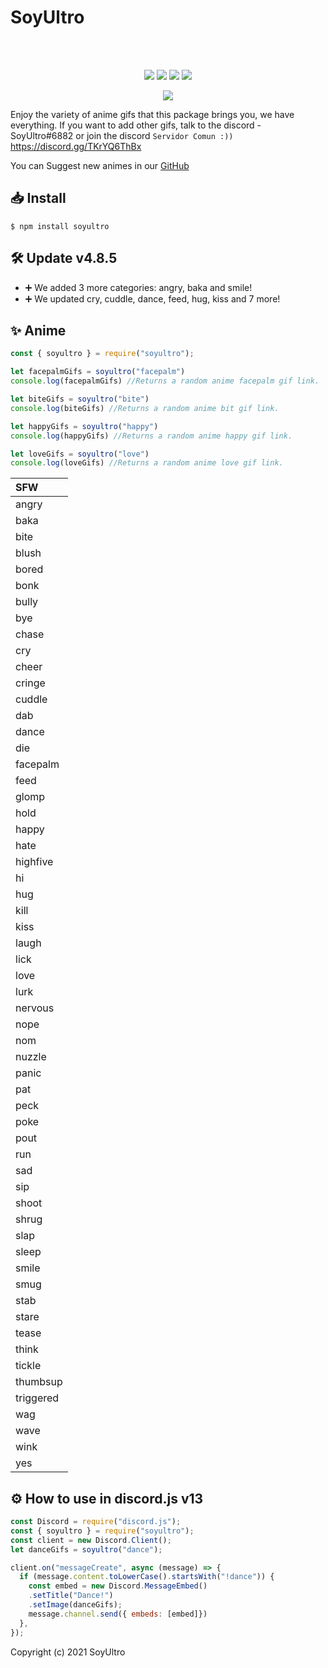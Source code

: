 # SoyUltro
<div align="center">
  <br/>
  <br/>
  <p>
    <a href="https://discord.gg/TKrYQ6ThBx"><img src="https://badgen.net/discord/online-members/TKrYQ6ThBx"></a>
    <a href="https://www.npmjs.com/package/soyultro"><img src="https://badgen.net/npm/v/soyultro"/></a>
    <a href="https://www.npmjs.com/package/soyultro"><img src="https://badgen.net/npm/dt/soyultro"/></a>
    <a href="https://www.npmjs.com/package/soyultro"><img src="https://badgen.net/packagephobia/install/soyultro"></a>
  </p>
      <a href="https://npmjs.org/package/soyultro"><img src="https://nodei.co/npm/soyultro.png?downloads=true&downloadRank=true&stars=true"></a>
</div>

Enjoy the variety of anime gifs that this package brings you, we have everything. If you want to add other gifs, talk to the discord - SoyUltro#6882 or join the discord `Servidor Comun :))` https://discord.gg/TKrYQ6ThBx

You can Suggest new animes in our [GitHub](https://github.com/SoyUltro/npm-i-soyultro)

## 📥 Install

```
$ npm install soyultro
```

## 🛠️ Update v4.8.5

* ➕ We added 3 more categories: angry, baka and smile!
* ➕ We updated cry, cuddle, dance, feed, hug, kiss and 7 more!

## ✨ Anime


```js
const { soyultro } = require("soyultro");

let facepalmGifs = soyultro("facepalm")
console.log(facepalmGifs) //Returns a random anime facepalm gif link.

let biteGifs = soyultro("bite")
console.log(biteGifs) //Returns a random anime bit gif link.

let happyGifs = soyultro("happy")
console.log(happyGifs) //Returns a random anime happy gif link.

let loveGifs = soyultro("love")
console.log(loveGifs) //Returns a random anime love gif link.
```


|   SFW            |
| :--------        |
| angry            |
| baka             |
| bite             |
| blush            |
| bored            |
| bonk             |
| bully            |
| bye              |
| chase            |
| cry              |
| cheer            |
| cringe           |
| cuddle           |
| dab              |
| dance            |
| die              |
| facepalm         |
| feed             |
| glomp            |
| hold             |
| happy            |
| hate             |
| highfive         |
| hi               |
| hug              |
| kill             |
| kiss             |
| laugh            |
| lick             |
| love             |
| lurk             |
| nervous          |
| nope             |
| nom              |
| nuzzle           |
| panic            |
| pat              |
| peck             |
| poke             |
| pout             |
| run              |
| sad              |
| sip              |
| shoot            |
| shrug            |
| slap             |
| sleep            |
| smile            |
| smug             |
| stab             |
| stare            |
| tease            |
| think            |
| tickle           |
| thumbsup         |
| triggered        |
| wag              |
| wave             |
| wink             |
| yes              |


## ⚙️ How to use in discord.js v13

```js
const Discord = require("discord.js");
const { soyultro } = require("soyultro");
const client = new Discord.Client();
let danceGifs = soyultro("dance");

client.on("messageCreate", async (message) => {
  if (message.content.toLowerCase().startsWith("!dance")) {
    const embed = new Discord.MessageEmbed()
    .setTitle("Dance!")
    .setImage(danceGifs);
    message.channel.send({ embeds: [embed]})
  },
});
```

Copyright (c) 2021 SoyUltro

